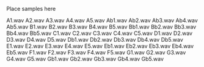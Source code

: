 Place samples here

A1.wav
A2.wav
A3.wav
A4.wav
A5.wav
Ab1.wav
Ab2.wav
Ab3.wav
Ab4.wav
Ab5.wav
B1.wav
B2.wav
B3.wav
B4.wav
B5.wav
Bb1.wav
Bb2.wav
Bb3.wav
Bb4.wav
Bb5.wav
C1.wav
C2.wav
C3.wav
C4.wav
C5.wav
D1.wav
D2.wav
D3.wav
D4.wav
D5.wav
Db1.wav
Db2.wav
Db3.wav
Db4.wav
Db5.wav
E1.wav
E2.wav
E3.wav
E4.wav
E5.wav
Eb1.wav
Eb2.wav
Eb3.wav
Eb4.wav
Eb5.wav
F1.wav
F2.wav
F3.wav
F4.wav
F5.wav
G1.wav
G2.wav
G3.wav
G4.wav
G5.wav
Gb1.wav
Gb2.wav
Gb3.wav
Gb4.wav
Gb5.wav
